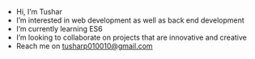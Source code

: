 -  Hi, I’m Tushar
-  I’m interested in web development as well as back end development
-  I’m currently learning ES6
-  I’m looking to collaborate on projects that are innovative and creative
-  Reach me on tusharp010010@gmail.com

<!---
TusharPatil010010/TusharPatil010010 is a ✨ special ✨ repository because its `README.md` (this file) appears on your GitHub profile.
You can click the Preview link to take a look at your changes.
--->
